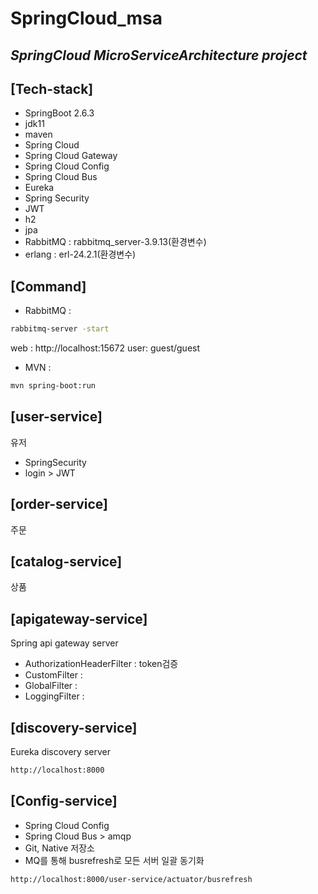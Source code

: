 # SpringCloud_msa

## _SpringCloud MicroServiceArchitecture project_

## [Tech-stack]
- SpringBoot 2.6.3
- jdk11
- maven
- Spring Cloud
- Spring Cloud Gateway
- Spring Cloud Config
- Spring Cloud Bus
- Eureka
- Spring Security
- JWT
- h2
- jpa
- RabbitMQ : rabbitmq_server-3.9.13(환경변수)
- erlang : erl-24.2.1(환경변수)

## [Command]
- RabbitMQ : 
```sh
rabbitmq-server -start
```
web : http://localhost:15672
user: guest/guest

- MVN : 
```sh
mvn spring-boot:run
```
## [user-service]
유저
- SpringSecurity
- login > JWT


## [order-service]
주문


## [catalog-service]
상품


## [apigateway-service]
Spring api gateway server
- AuthorizationHeaderFilter : token검증
- CustomFilter : 
- GlobalFilter : 
- LoggingFilter : 

## [discovery-service]
Eureka discovery server
```sh
http://localhost:8000
```

## [Config-service]
- Spring Cloud Config
- Spring Cloud Bus > amqp
- Git, Native 저장소
- MQ를 통해 busrefresh로 모든 서버 일괄 동기화
```sh
http://localhost:8000/user-service/actuator/busrefresh
```
